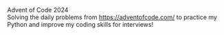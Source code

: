 Advent of Code 2024 </br>
Solving the daily problems from https://adventofcode.com/ to practice my Python and improve my coding skills for interviews! </br>

